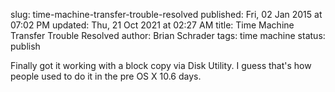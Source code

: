 slug: time-machine-transfer-trouble-resolved
published: Fri, 02 Jan 2015 at 07:02 PM
updated: Thu, 21 Oct 2021 at 02:27 AM
title: Time Machine Transfer Trouble Resolved
author: Brian Schrader
tags: time machine
status: publish

Finally got it working with a block copy via Disk Utility. I guess that's how people used to do it in the pre OS X 10.6 days. 

[1]: http://support.apple.com/en-us/HT202380
